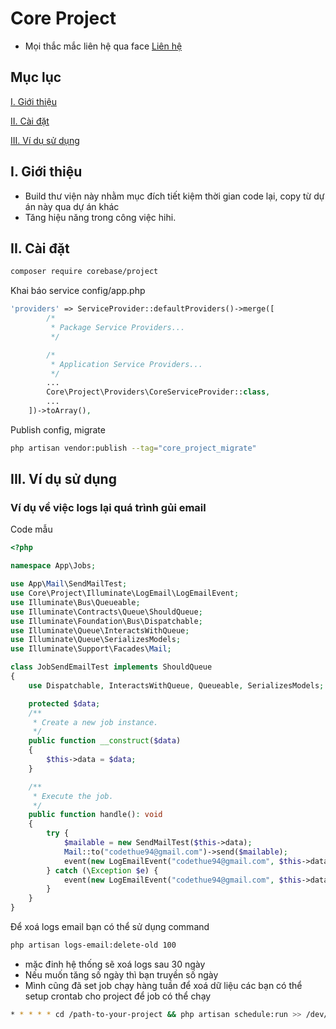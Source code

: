 # Core Project
- Mọi thắc mắc liên hệ qua face <a href="https://www.facebook.com/TrungPhuNA" name = "I">Liên hệ </a>

## Mục lục
[I. Giới thiệu](#I)

[II. Cài đặt](#II)

[III. Ví dụ sử dụng](#III)

<a name = "I"></a>
## I. Giới thiệu
- Build thư viện này nhằm mục đích tiết kiệm thời gian code lại, copy từ dự án này qua dự án khác
- Tăng hiệu năng trong công việc hihi.

<a name = "II"></a>
## II. Cài đặt
```bash
composer require corebase/project
```
Khai báo service config/app.php
```php
'providers' => ServiceProvider::defaultProviders()->merge([
        /*
         * Package Service Providers...
         */

        /*
         * Application Service Providers...
         */
        ...
        Core\Project\Providers\CoreServiceProvider::class,
        ...
    ])->toArray(),
```
Publish config, migrate
```bash
php artisan vendor:publish --tag="core_project_migrate"
```
<a name = "III"></a>
## III. Ví dụ sử dụng

### Ví dụ về việc logs lại quá trình gủi email
Code mẫu
```php 
<?php

namespace App\Jobs;

use App\Mail\SendMailTest;
use Core\Project\Illuminate\LogEmail\LogEmailEvent;
use Illuminate\Bus\Queueable;
use Illuminate\Contracts\Queue\ShouldQueue;
use Illuminate\Foundation\Bus\Dispatchable;
use Illuminate\Queue\InteractsWithQueue;
use Illuminate\Queue\SerializesModels;
use Illuminate\Support\Facades\Mail;

class JobSendEmailTest implements ShouldQueue
{
    use Dispatchable, InteractsWithQueue, Queueable, SerializesModels;

    protected $data;
    /**
     * Create a new job instance.
     */
    public function __construct($data)
    {
        $this->data = $data;
    }

    /**
     * Execute the job.
     */
    public function handle(): void
    {
        try {
            $mailable = new SendMailTest($this->data);
            Mail::to("codethue94@gmail.com")->send($mailable);
            event(new LogEmailEvent("codethue94@gmail.com", $this->data['title'] ?? "", $this->data['body'] ?? "", 'success'));
        } catch (\Exception $e) {
            event(new LogEmailEvent("codethue94@gmail.com", $this->data['title'] ?? "", $this->data['body'] ?? "", 'failure', $e->getMessage()));
        }
    }
}
```

Để xoá logs email bạn có thể sử dụng command 
```bash
php artisan logs-email:delete-old 100
```
- mặc đinh hệ thống sẽ xoá logs sau 30 ngày
- Nếu muốn tăng số ngày thì bạn truyền số ngày
- Mình cũng đã set job chạy hàng tuần để xoá dữ liệu các bạn có thể setup crontab cho project để job có thể chạy
```bash
* * * * * cd /path-to-your-project && php artisan schedule:run >> /dev/null 2>&1
```
